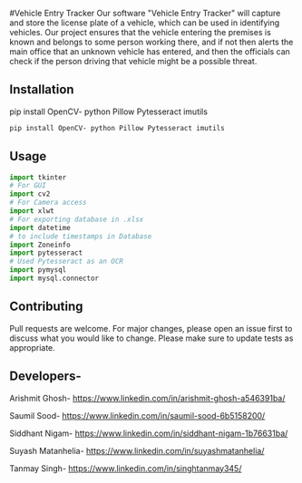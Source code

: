 #Vehicle Entry Tracker
Our software "Vehicle Entry Tracker" will capture and store the license plate of a vehicle, which can be used in identifying vehicles. Our project ensures that the vehicle entering the premises is known and belongs to some person working there, and if not then alerts the main office that an unknown vehicle has entered, and then the officials can check if the person driving that vehicle might be a possible threat.

## Installation

pip install OpenCV- python Pillow Pytesseract imutils   


```bash
pip install OpenCV- python Pillow Pytesseract imutils   
```

## Usage
```python
import tkinter
# For GUI
import cv2
# For Camera access
import xlwt
# For exporting database in .xlsx
import datetime
# to include timestamps in Database
import Zoneinfo
import pytesseract
# Used Pytesseract as an OCR
import pymysql
import mysql.connector

```

## Contributing
Pull requests are welcome. For major changes, please open an issue first to discuss what you would like to change.
Please make sure to update tests as appropriate.


## Developers-
Arishmit Ghosh- https://www.linkedin.com/in/arishmit-ghosh-a546391ba/

Saumil Sood- https://www.linkedin.com/in/saumil-sood-6b5158200/

Siddhant Nigam- https://www.linkedin.com/in/siddhant-nigam-1b76631ba/

Suyash Matanhelia- https://www.linkedin.com/in/suyashmatanhelia/

Tanmay Singh- https://www.linkedin.com/in/singhtanmay345/
